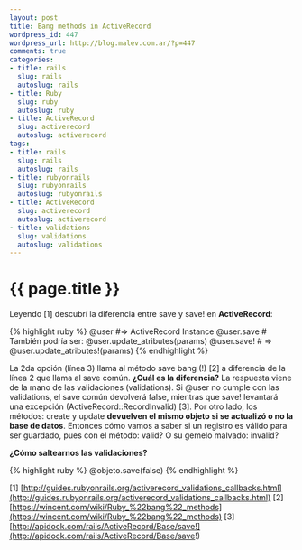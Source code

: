 ```yaml
--- 
layout: post
title: Bang methods in ActiveRecord
wordpress_id: 447
wordpress_url: http://blog.malev.com.ar/?p=447
comments: true
categories: 
- title: rails
  slug: rails
  autoslug: rails
- title: Ruby
  slug: ruby
  autoslug: ruby
- title: ActiveRecord
  slug: activerecord
  autoslug: activerecord
tags: 
- title: rails
  slug: rails
  autoslug: rails
- title: rubyonrails
  slug: rubyonrails
  autoslug: rubyonrails
- title: ActiveRecord
  slug: activerecord
  autoslug: activerecord
- title: validations
  slug: validations
  autoslug: validations
---
```

{{ page.title }}
================
Leyendo [1] descubrí la diferencia entre save y save! en **ActiveRecord**:

{% highlight ruby %}
@user #=> ActiveRecord Instance
@user.save  # También podría ser: @user.update_atributes(params)
@user.save! # =>  @user.update_atributes!(params)
{% endhighlight %}

La 2da opción (línea 3) llama al método save bang (!) [2] a diferencia de la línea 2 que llama al save común. **¿Cuál es la diferencia?** La respuesta viene de la mano de las validaciones (validations). Si @user no cumple con las validations, el save común devolverá false, mientras que save! levantará una excepción (ActiveRecord::RecordInvalid) [3].
Por otro lado, los métodos: create y update **devuelven el mismo objeto si se actualizó o no la base de datos**. Entonces cómo vamos a saber si un registro es válido para ser guardado, pues con el método: valid? O su gemelo malvado: invalid?

**¿Cómo saltearnos las validaciones?**

{% highlight ruby %}
@objeto.save(false)
{% endhighlight %}

[1] [http://guides.rubyonrails.org/activerecord_validations_callbacks.html](http://guides.rubyonrails.org/activerecord_validations_callbacks.html)
[2] [https://wincent.com/wiki/Ruby_%22bang%22_methods](https://wincent.com/wiki/Ruby_%22bang%22_methods)
[3] [http://apidock.com/rails/ActiveRecord/Base/save!](http://apidock.com/rails/ActiveRecord/Base/save!)
